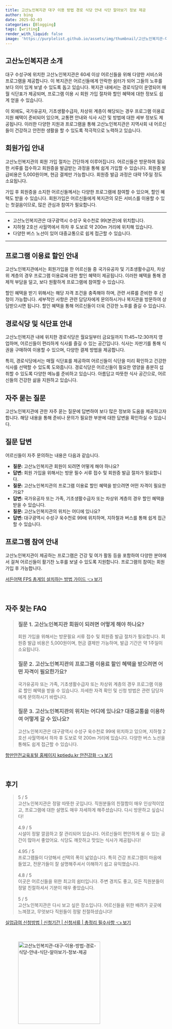 ```yaml
---
title: 고산노인복지관 대구 이용 방법 경로 식당 안내 식단 알아보기 정보 제공
author: bing
date: 2025-02-03
categories: [Blogging]
tags: [writing]
render_with_liquid: false
image: 'https://purplelist.github.io/assets/img/thumbnail/고산노인복지관-대구-이용-방법-경로-식당-안내-식단-알아보기-정보-제공.webp'
---
```



<h2 id='고산노인복지관 소개'>고산노인복지관 소개</h2>

<p>대구 수성구에 위치한 고산노인복지관은 60세 이상 어르신들을 위해 다양한 서비스와 프로그램을 제공합니다. 이 복지관은 어르신들에게 안락한 쉼터가 되어 그들의 노후를 보다 의미 있게 보낼 수 있도록 돕고 있습니다. 복지관 내에서는 경로식당이 운영되어 매월 식단표가 제공되며, 프로그램 이용 시 회원 가입 절차와 할인 혜택에 대한 정보도 쉽게 얻을 수 있습니다.</p>

<p>이 외에도, 국가유공자, 기초생활수급자, 차상위 계층이 해당되는 경우 프로그램 이용료 지원 혜택이 준비되어 있으며, 교통편 안내와 식사 시간 및 방법에 대한 세부 정보도 제공됩니다. 이러한 다양한 지원과 프로그램을 통해 고산노인복지관은 지역사회 내 어르신들이 건강하고 안전한 생활을 할 수 있도록 적극적으로 노력하고 있습니다.</p>

<h2 id='회원가입 안내'>회원가입 안내</h2>

<p>고산노인복지관의 회원 가입 절차는 간단하게 이루어집니다. 어르신들은 방문하여 필요한 서류를 접수하고 회원증을 발급받는 과정을 통해 쉽게 가입할 수 있습니다. 회원증 발급비용은 5,000원이며, 현금 결제만 가능합니다. 회원증 발급 과정은 대략 1주일 정도 소요됩니다.</p>

<p>가입 후 회원증을 소지한 어르신들께서는 다양한 프로그램에 참여할 수 있으며, 할인 혜택도 받을 수 있습니다. 회원가입은 어르신들에게 복지관의 모든 서비스를 이용할 수 있는 첫걸음이므로, 많은 관심과 참여가 필요합니다.</p>

<hr />

<ul>
    <li>고산노인복지관은 대구광역시 수성구 욱수천로 99(본관)에 위치합니다.</li>
    <li>지하철 2호선 사월역에서 하차 후 도보로 약 200m 거리에 위치해 있습니다.</li>
    <li>다양한 버스 노선이 있어 대중교통으로 쉽게 접근할 수 있습니다.</li>
</ul>

<hr />

<h2 id='프로그램 이용료 할인 안내'>프로그램 이용료 할인 안내</h2>

<p>고산노인복지관에서는 회원가입을 한 어르신들 중 국가유공자 및 기초생활수급자, 차상위 계층의 경우 프로그램 이용료에 대한 할인 혜택이 제공됩니다. 이러한 혜택을 통해 경제적 부담을 덜고, 보다 원활하게 프로그램에 참여할 수 있습니다.</p>

<p>할인 혜택을 받기 위해서는 해당 자격 조건을 충족해야 하며, 관련 서류를 준비한 후 신청이 가능합니다. 세부적인 사항은 관련 담당자에게 문의하시거나 복지관을 방문하여 상담받으시면 됩니다. 할인 혜택을 통해 어르신들이 더욱 건강한 노후를 즐길 수 있습니다.</p>

<h2 id='경로식당 및 식단표 안내'>경로식당 및 식단표 안내</h2>

<p>고산노인복지관 내에 위치한 경로식당은 월요일부터 금요일까지 11:45~12:30까지 영업하며, 어르신들이 편리하게 식사를 즐길 수 있는 공간입니다. 식사는 자판기를 통해 식권을 구매하여 이용할 수 있으며, 다양한 결제 방법을 제공합니다.</p>

<p>특히, 경로식당에서는 매월 식단표를 제공하여 어르신들이 식단을 미리 확인하고 건강한 식사를 선택할 수 있도록 도와줍니다. 경로식당은 어르신들이 필요한 영양을 충분히 섭취할 수 있도록 다양한 메뉴를 준비하고 있습니다. 아름답고 따뜻한 식사 공간으로, 어르신들의 건강한 삶을 지원하고 있습니다.</p>

<h2 id='자주 묻는 질문'>자주 묻는 질문</h2>

<p>고산노인복지관에 관한 자주 묻는 질문에 답변하여 보다 많은 정보와 도움을 제공하고자 합니다. 해당 내용을 통해 준비나 문의가 필요한 부분에 대한 답변을 확인하실 수 있습니다.</p>

<h2 id='질문 답변'>질문 답변</h2>

<p>어르신들이 자주 문의하는 내용은 다음과 같습니다.</p>

<ul>
    <li><b>질문:</b> 고산노인복지관 회원이 되려면 어떻게 해야 하나요?</li>
    <li><b>답변:</b> 회원 가입을 위해서는 방문 필수 서류 접수 및 회원증 발급 절차가 필요합니다.</li>
    <li><b>질문:</b> 고산노인복지관의 프로그램 이용료 할인 혜택을 받으려면 어떤 자격이 필요한가요?</li>
    <li><b>답변:</b> 국가유공자 또는 가족, 기초생활수급자 또는 차상위 계층의 경우 할인 혜택을 받을 수 있습니다.</li>
    <li><b>질문:</b> 고산노인복지관의 위치는 어디에 있나요?</li>
    <li><b>답변:</b> 대구광역시 수성구 욱수천로 99에 위치하며, 지하철과 버스를 통해 쉽게 접근할 수 있습니다.</li>
</ul>

<h2 id='프로그램 참여 안내'>프로그램 참여 안내</h2>

<p>고산노인복지관이 제공하는 프로그램은 건강 및 여가 활동 등을 포함하여 다양한 분야에서 걸쳐 어르신들이 활기찬 노후를 보낼 수 있도록 지원합니다. 프로그램의 참여는 회원가입 후 가능합니다.</p>


<p><a class="click-button" title="서든어택 FPS 총게임 설치하는 방법 가이드" href="https://purplelist.github.io/posts/%EC%84%9C%EB%93%A0%EC%96%B4%ED%83%9D-FPS-%EC%B4%9D%EA%B2%8C%EC%9E%84-%EC%84%A4%EC%B9%98%ED%95%98%EB%8A%94-%EB%B0%A9%EB%B2%95-%EA%B0%80%EC%9D%B4%EB%93%9C/" rel="dofollow">서든어택 FPS 총게임 설치하는 방법 가이드 👈 보기</a></p><br>
<h2 id='자주_찾는_FAQ'>자주 찾는 FAQ</h2>
<div itemscope="" itemtype="https://schema.org/FAQPage"> 
<blockquote> 
<div itemscope="" itemprop="mainEntity" itemtype="https://schema.org/Question"> 
<h3 itemprop="name">질문 1. 고산노인복지관 회원이 되려면 어떻게 해야 하나요?</h3> 
<div itemscope="" itemprop="acceptedAnswer" itemtype="https://schema.org/Answer"> 
<span itemprop="text"> 
<p>회원 가입을 위해서는 방문필요 서류 접수 및 회원증 발급 절차가 필요합니다. 회원증 발급 비용은 5,000원이며, 현금 결제만 가능하며, 발급 기간은 약 1주일이 소요됩니다.</p> 
</span> 
</div> 
</div> 
<div itemscope="" itemprop="mainEntity" itemtype="https://schema.org/Question"> 
<h3 itemprop="name">질문 2. 고산노인복지관의 프로그램 이용료 할인 혜택을 받으려면 어떤 자격이 필요한가요?</h3> 
<div itemscope="" itemprop="acceptedAnswer" itemtype="https://schema.org/Answer"> 
<span itemprop="text"> 
<p>국가유공자 또는 가족, 기초생활수급자 또는 차상위 계층의 경우 프로그램 이용료 할인 혜택을 받을 수 있습니다. 자세한 자격 확인 및 신청 방법은 관련 담당자에게 문의하시기 바랍니다.</p> 
</span> 
</div> 
</div> 
<div itemscope="" itemprop="mainEntity" itemtype="https://schema.org/Question"> 
<h3 itemprop="name">질문 3. 고산노인복지관의 위치는 어디에 있나요? 대중교통을 이용하여 어떻게 갈 수 있나요?</h3> 
<div itemscope="" itemprop="acceptedAnswer" itemtype="https://schema.org/Answer"> 
<span itemprop="text"> 
<p>고산노인복지관은 대구광역시 수성구 욱수천로 99에 위치하고 있으며, 지하철 2호선 사월역에서 하차 후 도보로 약 200m 거리에 있습니다. 다양한 버스 노선을 통해도 쉽게 접근할 수 있습니다.</p> 
</span> 
</div> 
</div> 
</blockquote> 
</div>
<p><a class="click-button" title="항만안전교육포털 홈페이지 kptiedu.kr 안전강화" href="https://purplelist.github.io/posts/%ED%95%AD%EB%A7%8C%EC%95%88%EC%A0%84%EA%B5%90%EC%9C%A1%ED%8F%AC%ED%84%B8-%ED%99%88%ED%8E%98%EC%9D%B4%EC%A7%80-kptiedu.kr-%EC%95%88%EC%A0%84%EA%B0%95%ED%99%94/" rel="dofollow">항만안전교육포털 홈페이지 kptiedu.kr 안전강화 👈 보기</a></p><br>
<h2 id='후기'>후기</h2>
<div itemscope itemtype="https://schema.org/Product">
  <blockquote>
  <div itemprop="review" itemscope itemtype="https://schema.org/Review">
      <div itemprop="reviewRating" itemscope itemtype="https://schema.org/Rating"> <span itemprop="ratingValue">5</span> / <span itemprop="bestRating">5</span> </div>
      <span itemprop="reviewBody">고산노인복지관은 정말 따뜻한 곳입니다. 직원분들의 친절함이 매우 인상적이었고, 프로그램에 대한 설명도 매우 자세하게 해주셨습니다. 다시 방문하고 싶습니다!</span>
  </div>
  <br>
  <div itemprop="review" itemscope itemtype="https://schema.org/Review">
      <div itemprop="reviewRating" itemscope itemtype="https://schema.org/Rating"> <span itemprop="ratingValue">4.9</span> / <span itemprop="bestRating">5</span> </div>
      <span itemprop="reviewBody">시설이 정말 깔끔하고 잘 관리되어 있습니다. 어르신들이 편안하게 쉴 수 있는 공간이 많아서 좋았어요. 식당도 깨끗하고 맛있는 식사가 제공됩니다!</span>
  </div>
  <br>
  <div itemprop="review" itemscope itemtype="https://schema.org/Review">
      <div itemprop="reviewRating" itemscope itemtype="https://schema.org/Rating"> <span itemprop="ratingValue">4.95</span> / <span itemprop="bestRating">5</span> </div>
      <span itemprop="reviewBody">프로그램들이 다양해서 선택의 폭이 넓었습니다. 특히 건강 프로그램이 마음에 들었고, 전문가들이 잘 설명해주셔서 이해하기 쉽고 유익했습니다.</span>
  </div>
  <br>
  <div itemprop="review" itemscope itemtype="https://schema.org/Review">
      <div itemprop="reviewRating" itemscope itemtype="https://schema.org/Rating"> <span itemprop="ratingValue">4.8</span> / <span itemprop="bestRating">5</span> </div>
      <span itemprop="reviewBody">이곳은 어르신들을 위한 최고의 쉼터입니다. 주변 경치도 좋고, 모든 직원분들이 정말 친절하셔서 기분이 매우 좋았습니다.</span>
  </div>
  <br>
  <div itemprop="review" itemscope itemtype="https://schema.org/Review">
      <div itemprop="reviewRating" itemscope itemtype="https://schema.org/Rating"> <span itemprop="ratingValue">5</span> / <span itemprop="bestRating">5</span> </div>
      <span itemprop="reviewBody">고산노인복지관은 다시 보고 싶은 장소입니다. 어르신들을 위한 배려가 곳곳에 느껴졌고, 무엇보다 직원들이 정말 친절하셨습니다!</span>
  </div>
  </blockquote>
</div>
<p><a class="click-button" title="실업급여 신청방법 | 신청기간 | 신청서류 | 총정리 필수사항" href="https://purplelist.github.io/posts/%EC%8B%A4%EC%97%85%EA%B8%89%EC%97%AC-%EC%8B%A0%EC%B2%AD%EB%B0%A9%EB%B2%95-%EC%8B%A0%EC%B2%AD%EA%B8%B0%EA%B0%84-%EC%8B%A0%EC%B2%AD%EC%84%9C%EB%A5%98-%EC%B4%9D%EC%A0%95%EB%A6%AC-%ED%95%84%EC%88%98%EC%82%AC%ED%95%AD/" rel="dofollow">실업급여 신청방법 | 신청기간 | 신청서류 | 총정리 필수사항 👈 보기</a></p><br>
<figure class="image"><img src="https://purplelist.github.io/assets/img/thumbnail/고산노인복지관-대구-이용-방법-경로-식당-안내-식단-알아보기-정보-제공.webp" alt="고산노인복지관-대구-이용-방법-경로-식당-안내-식단-알아보기-정보-제공" width="256" height="256"></figure>